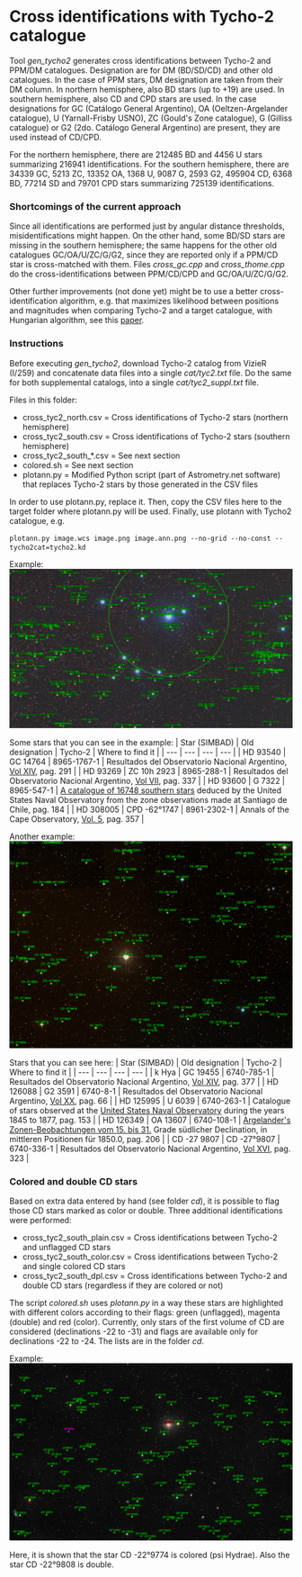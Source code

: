 # Cross identifications with Tycho-2 catalogue

Tool *gen_tycho2* generates cross identifications between Tycho-2 and PPM/DM catalogues. Designation are for DM (BD/SD/CD) and other old catalogues. In the case of PPM stars, DM designation are taken from their DM column. In northern  hemisphere, also BD stars (up to +19) are used. In southern hemisphere, also CD and CPD stars are used. In the case designations for GC (Catálogo General Argentino), OA (Oeltzen-Argelander catalogue), U (Yarnall-Frisby USNO),
ZC (Gould's Zone catalogue), G (Gilliss catalogue) or G2 (2do. Catálogo General Argentino) are present, they are used instead of CD/CPD.

For the northern hemisphere, there are 212485 BD and 4456 U stars summarizing 216941 identifications.
For the southern hemisphere, there are 34339 GC, 5213 ZC, 13352 OA, 1368 U, 9087 G, 2593 G2, 495904 CD, 6368 BD, 77214 SD and 79701 CPD stars summarizing 725139 identifications.

### Shortcomings of the current approach

Since all identifications are performed just by angular distance thresholds, misidentifications might happen. On the other hand, some BD/SD stars are
missing in the southern hemisphere; the same happens for the other old
catalogues GC/OA/U/ZC/G/G2, since they are reported only if a PPM/CD star is
cross-matched with them. Files *cross_gc.cpp* and *cross_thome.cpp* do the
cross-identifications between PPM/CD/CPD and GC/OA/U/ZC/G/G2.

Other further improvements (not done yet) might be to use a better
cross-identification algorithm, e.g. that maximizes likelihood between positions
and magnitudes when comparing Tycho-2 and a target catalogue, with Hungarian
algorithm, see this [paper](https://doi.org/10.1016/j.endm.2018.07.005).

### Instructions

Before executing *gen_tycho2*, download Tycho-2 catalog from VizieR (I/259) and concatenate data files into a single *cat/tyc2.txt* file. Do the same for both supplemental catalogs, into a single *cat/tyc2_suppl.txt* file.

Files in this folder:
- cross_tyc2_north.csv = Cross identifications of Tycho-2 stars (northern hemisphere)
- cross_tyc2_south.csv = Cross identifications of Tycho-2 stars (southern hemisphere)
- cross_tyc2_south_*.csv = See next section
- colored.sh = See next section
- plotann.py = Modified Python script (part of Astrometry.net software) that replaces Tycho-2 stars by those generated in the CSV files

In order to use plotann.py, replace it. Then, copy the CSV files here to the target folder where plotann.py will be used. Finally, use plotann with Tycho2 catalogue, e.g.
```
plotann.py image.wcs image.png image.ann.png --no-grid --no-const --tycho2cat=tycho2.kd
```

Example:
![Alt text](C102.png?raw=true "Southern Pleyades")

Some stars that you can see in the example:
| Star (SIMBAD) | Old designation | Tycho-2 | Where to find it |
| --- | --- | --- | --- |
| HD 93540 | GC 14764 | 8965-1767-1 | Resultados del Observatorio Nacional Argentino, [Vol XIV](https://articles.adsabs.harvard.edu/cgi-bin/iarticle_query?journal=RNAO.&volume=0014&type=SCREEN_THMB), pag. 291 |
| HD 93269 | ZC 10h 2923 | 8965-288-1 | Resultados del Observatorio Nacional  Argentino, [Vol VII](https://articles.adsabs.harvard.edu/cgi-bin/iarticle_query?journal=RNAO.&volume=0007&type=SCREEN_THMB), pag. 337 |
| HD 93600 | G 7322 | 8965-547-1 | [A catalogue of 16748 southern stars](https://archive.org/details/catalogueof1674800unitrich/catalogueof1674800unitrich/) deduced by the United States Naval Observatory from the zone observations made at Santiago de Chile, pag. 184 |
| HD 308005 | CPD -62°1747 | 8961-2302-1 | Annals of the Cape Observatory, [Vol. 5](https://articles.adsabs.harvard.edu/cgi-bin/iarticle_query?journal=AnCap&volume=0005&type=SCREEN_THMB), pag. 357 |

Another example:
![Alt text](51Hya.png?raw=true "51 Hya")

Stars that you can see here:
| Star (SIMBAD) | Old designation | Tycho-2 | Where to find it |
| --- | --- | --- | --- |
| k Hya | GC 19455 | 6740-785-1 | Resultados del Observatorio Nacional Argentino, [Vol XIV](https://articles.adsabs.harvard.edu/cgi-bin/iarticle_query?journal=RNAO.&volume=0014&type=SCREEN_THMB), pag. 377 |
| HD 126088 | G2 3591 | 6740-8-1 | Resultados del Observatorio Nacional Argentino, [Vol XX](https://articles.adsabs.harvard.edu/cgi-bin/iarticle_query?journal=RNAO.&volume=0020&type=SCREEN_THMB), pag. 66 |
| HD 125995 | U 6039 | 6740-263-1 | Catalogue of stars observed at the [United States Naval Observatory](https://archive.org/details/cataloguestarsus00unitrich/cataloguestarsus00unitrich/) during the years 1845 to 1877, pag. 153 |
| HD 126349 | OA 13607 | 6740-108-1 | [Argelander's Zonen-Beobachtungen vom 15. bis 31.](https://babel.hathitrust.org/cgi/pt?id=uc1.$b524535&seq=278) Grade südlicher Declination, in mittleren Positionen für 1850.0, pag. 206 |
| CD -27 9807 | CD -27°9807 | 6740-336-1 | Resultados del Observatorio Nacional Argentino, [Vol XVI](https://articles.adsabs.harvard.edu/cgi-bin/iarticle_query?journal=RNAO.&volume=0016&type=SCREEN_THMB), pag. 323 |

### Colored and double CD stars

Based on extra data entered by hand (see folder *cd*), it is possible to flag those CD stars marked as color or double. Three additional identifications were performed:
- cross_tyc2_south_plain.csv = Cross identifications between Tycho-2 and unflagged CD stars
- cross_tyc2_south_color.csv = Cross identifications between Tycho-2 and single colored CD stars
- cross_tyc2_south_dpl.csv = Cross identifications between Tycho-2 and double CD stars (regardless if they are colored or not)

The script *colored.sh* uses *plotann.py* in a way these stars are highlighted with different colors according to their flags: green (unflagged), magenta (double) and red (color).
Currently, only stars of the first volume of CD are considered (declinations -22 to -31) and flags are available only for declinations -22 to -24. The lists are in the folder *cd*.

Example:
![Alt text](NGC4993.png?raw=true "NGC4993")

Here, it is shown that the star CD -22°9774 is colored (psi Hydrae). Also the star CD -22°9808 is double.
